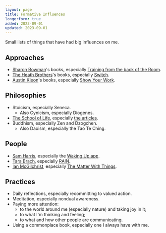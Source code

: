 ```yaml
---
layout: page
title: Formative Influences
longerform: true
added: 2023-09-01
updated: 2023-09-01
---
```


Small lists of things that have had big influences on me.

## Approaches

- [Sharon Bowman](https://bowperson.com/)'s books, especially [Training from the back of the Room](https://bowperson.com/sharons-books/).
- [The Heath Brothers](https://heathbrothers.com/)'s books, especially [Switch](https://heathbrothers.com/books/switch/).
- [Austin Kleon](https://austinkleon.com/books/)'s books, especially [Show Your Work](https://austinkleon.com/show-your-work/).

## Philosophies

- Stoicism, especially Seneca.
	- Also Cynicism, especially Diogenes.
- [The School of Life](https://www.theschooloflife.com/), especially [the articles](https://www.theschooloflife.com/articles/).
- Buddhism, especially Zen and Dzogchen.
	- Also Daoism, especially the Tao Te Ching.

## People

- [Sam Harris](https://www.samharris.org/), especially the [Waking Up app](https://www.wakingup.com/).
- [Tara Brach](https://www.tarabrach.com/), especially [RAIN](https://www.tarabrach.com/rain/).
- [Ian McGilchrist](https://channelmcgilchrist.com/), especially [The Matter With Things](https://channelmcgilchrist.com/matter-with-things/).

## Practices

- Daily reflections, especially recommitting to valued action.
- Meditation, especially nondual awareness.
- Paying more attention:
	- to the world around me (especially nature) and taking joy in it;
	- to what I'm thinking and feeling;
	- to what and how other people are communicating.
- Using a commonplace book, especially one I always have with me.